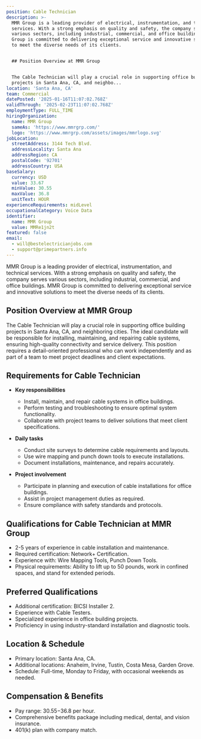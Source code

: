 ```yaml
---
position: Cable Technician
description: >-
  MMR Group is a leading provider of electrical, instrumentation, and technical
  services. With a strong emphasis on quality and safety, the company serves
  various sectors, including industrial, commercial, and office buildings. MMR
  Group is committed to delivering exceptional service and innovative solutions
  to meet the diverse needs of its clients.


  ## Position Overview at MMR Group


  The Cable Technician will play a crucial role in supporting office building
  projects in Santa Ana, CA, and neighbo...
location: 'Santa Ana, CA'
team: Commercial
datePosted: '2025-01-16T11:07:02.768Z'
validThrough: '2025-02-23T11:07:02.768Z'
employmentType: FULL_TIME
hiringOrganization:
  name: MMR Group
  sameAs: 'https://www.mmrgrp.com/'
  logo: 'https://www.mmrgrp.com/assets/images/mmrlogo.svg'
jobLocation:
  streetAddress: 3144 Tech Blvd.
  addressLocality: Santa Ana
  addressRegion: CA
  postalCode: '92701'
  addressCountry: USA
baseSalary:
  currency: USD
  value: 33.67
  minValue: 30.55
  maxValue: 36.8
  unitText: HOUR
experienceRequirements: midLevel
occupationalCategory: Voice Data
identifier:
  name: MMR Group
  value: MMRe1jn2t
featured: false
email:
  - will@bestelectricianjobs.com
  - support@primepartners.info
---
```




MMR Group is a leading provider of electrical, instrumentation, and technical services. With a strong emphasis on quality and safety, the company serves various sectors, including industrial, commercial, and office buildings. MMR Group is committed to delivering exceptional service and innovative solutions to meet the diverse needs of its clients.

## Position Overview at MMR Group

The Cable Technician will play a crucial role in supporting office building projects in Santa Ana, CA, and neighboring cities. The ideal candidate will be responsible for installing, maintaining, and repairing cable systems, ensuring high-quality connectivity and service delivery. This position requires a detail-oriented professional who can work independently and as part of a team to meet project deadlines and client expectations.

## Requirements for Cable Technician

- **Key responsibilities**
  - Install, maintain, and repair cable systems in office buildings.
  - Perform testing and troubleshooting to ensure optimal system functionality.
  - Collaborate with project teams to deliver solutions that meet client specifications.

- **Daily tasks**
  - Conduct site surveys to determine cable requirements and layouts.
  - Use wire mapping and punch down tools to execute installations.
  - Document installations, maintenance, and repairs accurately.

- **Project involvement**
  - Participate in planning and execution of cable installations for office buildings.
  - Assist in project management duties as required.
  - Ensure compliance with safety standards and protocols.

## Qualifications for Cable Technician at MMR Group

- 2-5 years of experience in cable installation and maintenance.
- Required certification: Network+ Certification.
- Experience with: Wire Mapping Tools, Punch Down Tools.
- Physical requirements: Ability to lift up to 50 pounds, work in confined spaces, and stand for extended periods.

## Preferred Qualifications

- Additional certification: BICSI Installer 2.
- Experience with Cable Testers.
- Specialized experience in office building projects.
- Proficiency in using industry-standard installation and diagnostic tools.

## Location & Schedule

- Primary location: Santa Ana, CA.
- Additional locations: Anaheim, Irvine, Tustin, Costa Mesa, Garden Grove.
- Schedule: Full-time, Monday to Friday, with occasional weekends as needed.

## Compensation & Benefits

- Pay range: $30.55-$36.8 per hour.
- Comprehensive benefits package including medical, dental, and vision insurance.
- 401(k) plan with company match.
